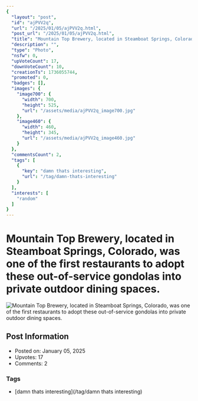 ```yaml
---
{
  "layout": "post",
  "id": "ajPVV2q",
  "url": "/2025/01/05/ajPVV2q.html",
  "post_url": "/2025/01/05/ajPVV2q.html",
  "title": "Mountain Top Brewery, located in Steamboat Springs, Colorado, was one of the first restaurants to adopt these out-of-service gondolas into private outdoor dining spaces.",
  "description": "",
  "type": "Photo",
  "nsfw": 0,
  "upVoteCount": 17,
  "downVoteCount": 10,
  "creationTs": 1736055744,
  "promoted": 0,
  "badges": [],
  "images": {
    "image700": {
      "width": 700,
      "height": 525,
      "url": "/assets/media/ajPVV2q_image700.jpg"
    },
    "image460": {
      "width": 460,
      "height": 345,
      "url": "/assets/media/ajPVV2q_image460.jpg"
    }
  },
  "commentsCount": 2,
  "tags": [
    {
      "key": "damn thats interesting",
      "url": "/tag/damn-thats-interesting"
    }
  ],
  "interests": [
    "random"
  ]
}
---
```


# Mountain Top Brewery, located in Steamboat Springs, Colorado, was one of the first restaurants to adopt these out-of-service gondolas into private outdoor dining spaces.

![Mountain Top Brewery, located in Steamboat Springs, Colorado, was one of the first restaurants to adopt these out-of-service gondolas into private outdoor dining spaces.](/assets/media/ajPVV2q_image700.jpg)

## Post Information

- Posted on: January 05, 2025
- Upvotes: 17
- Comments: 2

### Tags

- [damn thats interesting](/tag/damn thats interesting)
